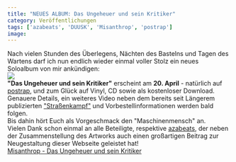 ```yaml
---
title: "NEUES ALBUM: Das Ungeheuer und sein Kritiker"
category: Veröffentlichungen
tags: ['azabeats', 'DUUSK', 'Misanthrop', 'postrap']
image: 
---
```


Nach vielen Stunden des Überlegens, Nächten des Bastelns und Tagen des Wartens darf ich nun endlich wieder einmal voller Stolz ein neues Soloalbum von mir ankündigen:  
![](/images/releases/POS-004_Misanthrop-DUUSK_Cover.jpg)  
**"Das Ungeheuer und sein Kritiker"** erscheint am **20. April** - natürlich auf [postrap](http://www.postrap.de/releases/das-ungeheuer-und-sein-kritiker/), und zum Glück auf Vinyl, CD sowie als kostenloser Download. Genauere Details, ein weiteres Video neben dem bereits seit Längerem publizierten ["Straßenkampf"](http://www.youtube.com/watch?v=ZfwS8zG-RR8) und Vorbestellinformationen werden bald folgen.  
Bis dahin hört Euch als Vorgeschmack den "Maschinenmensch" an.  
Vielen Dank schon einmal an alle Beteiligte, respektive [azabeats](http://www.azabeats.de/), der neben der Zusammenstellung des Artworks auch einen großartigen Beitrag zur Neugestaltung dieser Webseite geleistet hat!  
[Misanthrop - Das Ungeheuer und sein Kritiker](http://www.misantropolis.de/musik/das-ungeheuer-und-sein-kritiker)